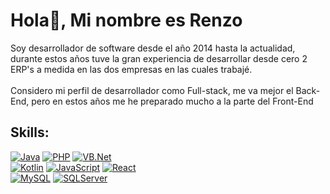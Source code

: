# Hola👋, Mi nombre es Renzo

Soy desarrollador de software desde el año 2014 hasta la actualidad, durante estos años tuve la gran experiencia de desarrollar desde cero 2 ERP's a medida en las dos empresas en las cuales trabajé.
</br>
</br>
Considero mi perfil de desarrollador como Full-stack, me va mejor el Back-End, pero en estos años me he preparado mucho a la parte del Front-End

## Skills:

[![Java](https://img.shields.io/badge/Java-007396?style=for-the-badge&logo=java&logoColor=white&labelColor=101010)]()
[![PHP](https://img.shields.io/badge/PHP-145898?style=for-the-badge&logo=php&logoColor=white&labelColor=101010)]()
[![VB.Net](https://img.shields.io/badge/VB.Net-1A75CB?style=for-the-badge&logo=.net&logoColor=white&labelColor=101010)]()
</br>
[![Kotlin](https://img.shields.io/badge/Kotlin-16CD56?style=for-the-badge&logo=kotlin&logoColor=white&labelColor=101010)]()
[![JavaScript](https://img.shields.io/badge/JavaScript-F7DF1E?style=for-the-badge&logo=javascript&logoColor=white&labelColor=101010)]()
[![React](https://img.shields.io/badge/React-0095D5?style=for-the-badge&logo=react&logoColor=white&labelColor=101010)]()
</br>
[![MySQL](https://img.shields.io/badge/MySQL-4479A1?style=for-the-badge&logo=mysql&logoColor=white&labelColor=101010)]()
[![SQLServer](https://img.shields.io/badge/SQLServer-1A75CB?style=for-the-badge&logo=microsoft&logoColor=white&labelColor=101010)]()
